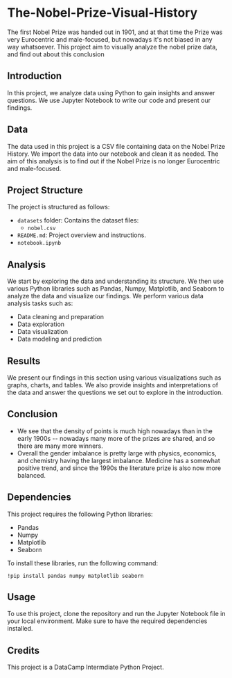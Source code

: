 # The-Nobel-Prize-Visual-History
The first Nobel Prize was handed out in 1901, and at that time the Prize was very Eurocentric and male-focused, but nowadays it's not biased in any way whatsoever. This project aim to visually analyze the nobel prize data, and find out about this conclusion

## Introduction

In this project, we analyze data using Python to gain insights and answer questions. We use Jupyter Notebook to write our code and present our findings.

## Data

The data used in this project is a CSV file containing data on the Nobel Prize History. We import the data into our notebook and clean it as needed. The aim of this analysis is to find out if the Nobel Prize is no longer Eurocentric and male-focused.

## Project Structure

The project is structured as follows:

- `datasets` folder: Contains the dataset files:
  - `nobel.csv`
- `README.md`: Project overview and instructions.
- `notebook.ipynb`

## Analysis

We start by exploring the data and understanding its structure. We then use various Python libraries such as Pandas, Numpy, Matplotlib, and Seaborn to analyze the data and visualize our findings. We perform various data analysis tasks such as:

- Data cleaning and preparation
- Data exploration
- Data visualization
- Data modeling and prediction

## Results

We present our findings in this section using various visualizations such as graphs, charts, and tables. We also provide insights and interpretations of the data and answer the questions we set out to explore in the introduction.

## Conclusion

- We see that the density of points is much high nowadays than in the early 1900s -- nowadays many more of the prizes are shared, and so there are many more winners.
- Overall the gender imbalance is pretty large with physics, economics, and chemistry having the largest imbalance. Medicine has a somewhat positive trend, and since the 1990s the literature prize is also now more balanced.
## Dependencies

This project requires the following Python libraries:

- Pandas
- Numpy
- Matplotlib
- Seaborn

To install these libraries, run the following command:

```
!pip install pandas numpy matplotlib seaborn
```

## Usage

To use this project, clone the repository and run the Jupyter Notebook file in your local environment. Make sure to have the required dependencies installed.

## Credits

This project is a DataCamp Intermdiate Python Project.
